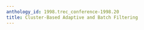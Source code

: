 ```yaml
---
anthology_id: 1998.trec_conference-1998.20
title: Cluster-Based Adaptive and Batch Filtering
---
```


